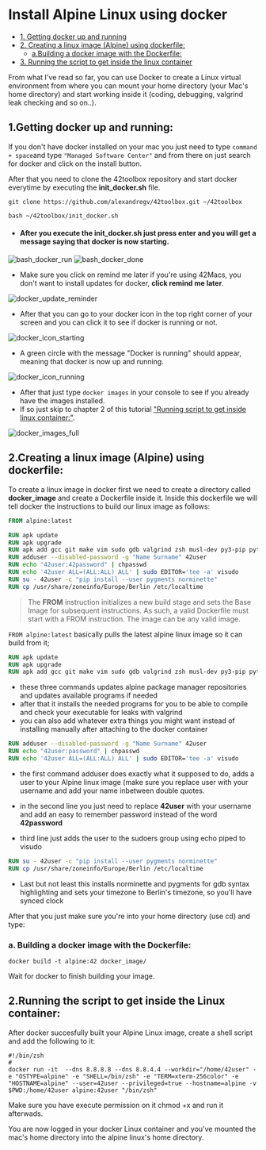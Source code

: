 # Install Alpine Linux using docker

* [1. Getting docker up and running](#1getting-docker-up-and-running)
* [2. Creating a linux image (Alpine) using dockerfile:](#2creating-a-linux-image-alpine-using-dockerfile)
  * [a.Building a docker image with the Dockerfile:](#a-building-a-docker-image-with-the-dockerfile)
* [3. Running the script to get inside the linux container](#2running-the-script-to-get-inside-the-linux-container)

From what I've read so far, you can use Docker to create a Linux virtual environment from where you can mount your home directory (your Mac's home directory) and start working inside it (coding, debugging, valgrind leak checking and so on..).

## 1.Getting docker up and running:
If you don't have docker installed on your mac you just need to type `command + space`and type `"Managed Software Center"` and from there on just search for docker and click on the install button.

After that you need to clone the 42toolbox repository and start docker everytime by executing the **init_docker.sh** file.
```git
git clone https://github.com/alexandregv/42toolbox.git ~/42toolbox
```
```shell
bash ~/42toolbox/init_docker.sh
```

 * #### After you execute the init_docker.sh just press enter and you will get a message saying that docker is now starting.  

![bash_docker_run](/images/docker_init.png)
![bash_docker_done](/images/docker_init_after.png)


 * Make sure you click on remind me later if you're using 42Macs, you don't want to install updates for docker, **click remind me later**.  


![docker_update_reminder](/images/docker_update_reminder.png)


 * After that you can go to your docker icon in the top right corner of your screen and you can click it to see if docker is running or not.  


![docker_icon_starting](/images/docker_icon_starting.png)



 * A green circle with the message "Docker is running" should appear, meaning that docker is now up and running.  


![docker_icon_running](/images/docker_icon_running.png)


 * After that just type `docker images` in your console to see if you already have the images installed.   
 * If so just skip to chapter 2 of this tutorial ["Running script to get inside linux container:"](#2running-the-script-to-get-inside-the-linux-container).   


![docker_images_full](/images/docker_images_full.png)


## 2.Creating a linux image (Alpine) using dockerfile:

To create a linux image in docker first we need to create a directory called **docker_image** and create a Dockerfile inside it.
Inside this dockerfile we will tell docker the instructions to build our linux image as follows:



```dockerfile
FROM alpine:latest

RUN apk update
RUN apk upgrade
RUN apk add gcc git make vim sudo gdb valgrind zsh musl-dev py3-pip python3 tzdata
RUN adduser --disabled-password -g "Name Surname" 42user
RUN echo "42user:42password" | chpasswd
RUN echo '42user ALL=(ALL:ALL) ALL' | sudo EDITOR='tee -a' visudo
RUN su - 42user -c "pip install --user pygments norminette"
RUN cp /usr/share/zoneinfo/Europe/Berlin /etc/localtime
```


>The **FROM** instruction initializes a new build stage and sets the Base Image for subsequent instructions. As such, a valid Dockerfile must start with a FROM instruction. The image can be any valid image.  

`FROM alpine:latest`
basically pulls the latest alpine linux image so it can build from it;



```dockerfile
RUN apk update
RUN apk upgrade
RUN apk add gcc git make vim sudo gdb valgrind zsh musl-dev py3-pip python3 tzdata
```

 * these three commands updates alpine package manager repositories and updates available programs if needed
 * after that it installs the needed programs for you to be able to compile and check your executable for leaks with valgrind
 * you can also add whatever extra things you might want instead of installing manually after attaching to the docker container



```dockerfile
RUN adduser --disabled-password -g "Name Surname" 42user
RUN echo "42user:password" | chpasswd
RUN echo '42user ALL=(ALL:ALL) ALL' | sudo EDITOR='tee -a' visudo
```
 * the first command adduser does exactly what it supposed to do, adds a user to your Alpine linux image (make sure you replace user with your username and add your name inbetween double quotes.   

 * in the second line you just need to replace **42user** with your username and add an easy to remember password instead of the word **42password**  

 * third line just adds the user to the sudoers group using echo piped to visudo    




```dockerfile
RUN su - 42user -c "pip install --user pygments norminette"
RUN cp /usr/share/zoneinfo/Europe/Berlin /etc/localtime
```
 * Last but not least this installs norminette and pygments for gdb syntax highlighting and sets your timezone to Berlin's timezone, so you'll have synced clock


After that you just make sure you're into your home directory (use cd) and type:

### a. Building a docker image with the Dockerfile:



```shell
docker build -t alpine:42 docker_image/
```

Wait for docker to finish building your image.



## 2.Running the script to get inside the Linux container: 

After docker succesfully built your Alpine Linux image, create a shell script and add the following to it:



```shell
#!/bin/zsh
#
docker run -it  --dns 8.8.8.8 --dns 8.8.4.4 --workdir="/home/42user" -e "OSTYPE=alpine" -e "SHELL=/bin/zsh" -e "TERM=xterm-256color" -e "HOSTNAME=alpine" --user=42user --privileged=true --hostname=alpine -v $PWD:/home/42user alpine:42user "/bin/zsh"
```


Make sure you have execute permission on it chmod +x and run it afterwads.

You are now logged in your docker Linux container and you've mounted the mac's home directory into the alpine linux's home directory.
